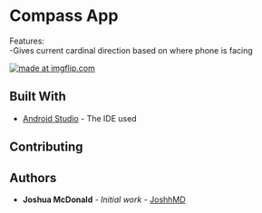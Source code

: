 # Compass App
Features: <br />
-Gives current cardinal direction based on where phone is facing <br />

<a href="https://imgflip.com/gif/3mx8fj"><img src="https://i.imgflip.com/3mx8fj.gif" title="made at imgflip.com"/></a>

## Built With

* [Android Studio](https://developer.android.com/studio) - The IDE used

## Contributing

## Authors

* **Joshua McDonald** - *Initial work* - [JoshhMD](https://github.com/joshhMD)
